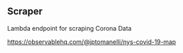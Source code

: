 ## Scraper

Lambda endpoint for scraping Corona Data

https://observablehq.com/@jptomanelli/nys-covid-19-map

